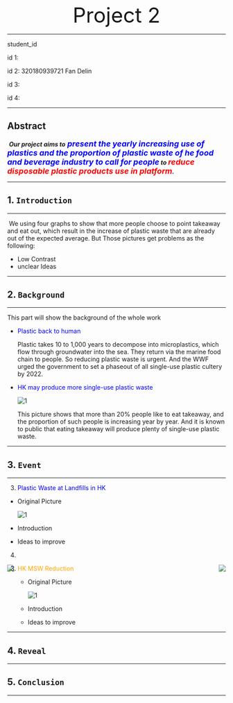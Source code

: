 <div align='center' ><font size='70'>Project 2</font></div>

---

student_id

id 1:  

id 2: 320180939721 Fan Delin

id 3: 

id 4: 

---

##  Abstract

​    ***Our project aims to<font  size=4, color="blue"> present the yearly increasing use of plastics and the proportion of plastic waste of he food and beverage industry to call for people</font> to <font size=4, color="red">reduce disposable plastic products use in platform</font>.***

---

## 1. ```Introduction```

---

​    We using four graphs to show that more people choose to point takeaway and eat out, which result in the increase of plastic waste that are already out of the expected average. But Those pictures get problems as the following:

* Low Contrast
* unclear Ideas

---



## 2. ```Background```

---

This part will show the background of the whole work

* <font color="blue">Plastic back to human</font>

  Plastic takes 10 to 1,000 years to decompose into microplastics, which flow through groundwater into the sea. They return via the marine food chain to people. So reducing plastic waste is urgent. And the WWF urged the government to set a phaseout of all single-use plastic cultery by 2022.

* <font color="blue">HK may produce more single-use plastic waste</font>

  ![1](https://github.com/fandepi/project2/blob/master/piture/1.png)

  This picture shows that more than 20% people like to eat takeaway, and the proportion of such people is increasing year by year. And it is known to public that eating takeaway will produce plenty of single-use plastic waste.

---



## 3. ```Event```

---

3.  <font color="Blue"> Plastic Waste at Landfills in HK</font>

   * Original Picture

     ![1](https://github.com/fandepi/project2/blob/master/piture/3.png)

   * Introduction

   * Ideas to improve

     

4.  <center class = "half">
<img src = “https://github.com/fandepi/project2/blob/master/piture/1.png”  width = “50%” align = left><img src = “https://github.com/fandepi/project2/blob/master/picture/2.png”  width = “50%” align = right>
   </center>

3. <font color="orange"> HK MSW Reduction</font>

   * Original Picture

     ![1](https://github.com/fandepi/project2/blob/master/piture/4.png)

   * Introduction

   * Ideas to improve

---



## 4. ```Reveal```

---





## 5. ```Conclusion```

---





